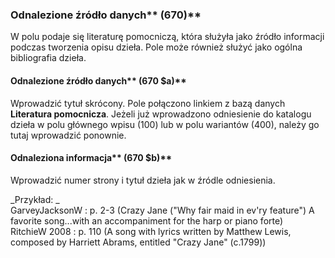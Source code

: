### Odnalezione źródło danych** (670)**

W polu podaje się literaturę pomocniczą, która służyła jako źródło informacji podczas tworzenia opisu dzieła. Pole może również służyć jako ogólna bibliografia dzieła. 

#### Odnalezione źródło danych** (670 $a)**  

Wprowadzić tytuł skrócony. Pole połączono linkiem z bazą danych **Literatura pomocnicza**. Jeżeli już wprowadzono odniesienie do katalogu dzieła w polu głównego wpisu (100) lub w polu wariantów (400), należy go tutaj wprowadzić ponownie.

 

#### Odnaleziona informacja** (670 $b)**

Wprowadzić numer strony i tytuł dzieła jak w źródle odniesienia.

_Przykład: _  
GarveyJacksonW : p. 2-3 (Crazy Jane ("Why fair maid in ev'ry feature") A favorite song...with an accompaniment for the harp or piano forte)  
RitchieW 2008 : p. 110 (A song with lyrics written by Matthew Lewis, composed by Harriett Abrams, entitled "Crazy Jane" (c.1799))